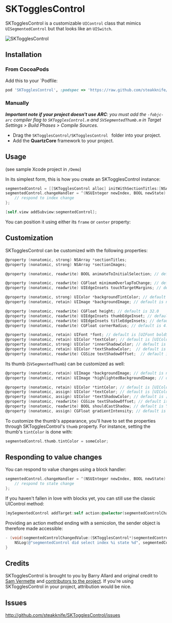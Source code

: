 # SKTogglesControl

SKTogglesControl is a customizable `UIControl` class that mimics `UISegmentedControl` but that looks like an `UISwitch`.

![SKTogglesControl](http://content.screencast.com/users/zxcvxzcvxcv/folders/Jing/media/b1de187e-36aa-45c8-891b-ab8b9ab89941/00000112.png)

## Installation

### From CocoaPods

Add this to your `Podfile:

```ruby
pod 'SKTogglesControl', :podspec => 'https://raw.github.com/steakknife/SKTogglesControl/master/SKTogglesControl.podspec'
```

### Manually

_**Important note if your project doesn't use ARC**: you must add the `-fobjc-arc` compiler flag to `SKTogglesControl.m` and `SVSegmentedThumb.m` in Target Settings > Build Phases > Compile Sources._

* Drag the `SKTogglesControl/SKTogglesControl ` folder into your project. 
* Add the **QuartzCore** framework to your project.

## Usage

(see sample Xcode project in `/Demo`)

In its simplest form, this is how you create an SKTogglesControl instance:

```objective-c
segmentedControl = [[SKTogglesControl alloc] initWithSectionTitles:[NSArray arrayWithObjects:@"Section 1", @"Section 2", nil]];
segmentedControl.changeHandler = ^(NSUInteger newIndex, BOOL newState) {
    // respond to index change
};

[self.view addSubview:segmentedControl];
```

You can position it using either its `frame` or `center` property:

## Customization

SKTogglesControl can be customized with the following properties:

```objective-c
@property (nonatomic, strong) NSArray *sectionTitles;
@property (nonatomic, strong) NSArray *sectionImages;

@property (nonatomic, readwrite) BOOL animateToInitialSelection; // default is NO

@property (nonatomic, readwrite) CGFloat minimumOverlapToChange; // default is 0.66 - Only snap to a new segment if the thumb overlaps it by this fraction
@property (nonatomic, readwrite) UIEdgeInsets touchTargetMargins; // default is UIEdgeInsetsMake(0, 0, 0, 0) - Enlarge touch target of control

@property (nonatomic, strong) UIColor *backgroundTintColor; // default is [UIColor colorWithWhite:0.1 alpha:1]
@property (nonatomic, retain) UIImage *backgroundImage; // default is nil

@property (nonatomic, readwrite) CGFloat height; // default is 32.0
@property (nonatomic, readwrite) UIEdgeInsets thumbEdgeInset; // default is UIEdgeInsetsMake(2, 2, 3, 2)
@property (nonatomic, readwrite) UIEdgeInsets titleEdgeInsets; // default is UIEdgeInsetsMake(0, 10, 0, 10)
@property (nonatomic, readwrite) CGFloat cornerRadius; // default is 4.0

@property (nonatomic, retain) UIFont *font; // default is [UIFont boldSystemFontOfSize:15]
@property (nonatomic, retain) UIColor *textColor; // default is [UIColor grayColor];
@property (nonatomic, strong) UIColor *innerShadowColor; // default is [UIColor colorWithWhite:0 alpha:0.8]
@property (nonatomic, retain) UIColor *textShadowColor;  // default is [UIColor blackColor]
@property (nonatomic, readwrite) CGSize textShadowOffset;  // default is CGSizeMake(0, -1)
```

Its thumb (`SVSegmentedThumb`) can be customized as well: 

```objective-c
@property (nonatomic, retain) UIImage *backgroundImage; // default is nil;
@property (nonatomic, retain) UIImage *highlightedBackgroundImage; // default is nil;

@property (nonatomic, retain) UIColor *tintColor; // default is [UIColor grayColor]
@property (nonatomic, assign) UIColor *textColor; // default is [UIColor whiteColor]
@property (nonatomic, assign) UIColor *textShadowColor; // default is [UIColor blackColor]
@property (nonatomic, readwrite) CGSize textShadowOffset; // default is CGSizeMake(0, -1)
@property (nonatomic, readwrite) BOOL shouldCastShadow; // default is YES (NO when backgroundImage is set)
@property (nonatomic, assign) CGFloat gradientIntensity; // default is 0.15
```

To customize the thumb's appearance, you'll have to set the properties through SKTogglesControl's `thumb` property. For instance, setting the thumb's `tintColor` is done with:

```objective-c
segmentedControl.thumb.tintColor = someColor;
```

## Responding to value changes

You can respond to value changes using a block handler:

```objective-c
segmentedControl.changeHandler = ^(NSUInteger newIndex, BOOL newState) {
    // respond to state change
};
```

If you haven't fallen in love with blocks yet, you can still use the classic UIControl method:

```objective-c
[mySegmentedControl addTarget:self action:@selector(segmentedControlChangedValue:) forControlEvents:UIControlEventValueChanged];
```

Providing an action method ending with a semicolon, the sender object is therefore made accessible:

```objective-c
- (void)segmentedControlChangedValue:(SKTogglesControl*)segmentedControl {
	NSLog(@"segmentedControl did select index %i state %d", segmentedControl.newIndex, segmentedControl.newState);
}
```

## Credits

SKTogglesControl is brought to you by Barry Allard and original credit to [Sam Vermette](http://samvermette.com) and [contributors to the project](https://github.com/steakknife/SKTogglesControl/contributors).  If you're using SKTogglesControl in your project, attribution would be nice. 

## Issues

http://github.com/steakknife/SKTogglesControl/issues

